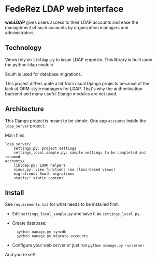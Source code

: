 FedeRez LDAP web interface
==========================

**webLDAP** gives users access to their LDAP accounts and ease the management
of such accounts by organization managers and administrators.

Technology
----------

Views rely on `libldap.py` to issue LDAP requests. This library is built upon
the python-ldap module.

South is used for database migrations.

This project differs quite a lot from usual Django projects because of the lack
of ORM-style managers for LDAP. That's why the authentication backend and many
useful Django modules are not used.

Architecture
------------

This Django project is meant to be simple. One app `accounts` inside the
`ldap_server` project.

Main files:

    ldap_server/
        settings.py: project settings
        settings_local.sample.py: sample settings to be completed and renamed
    accounts/
        libldap.py: LDAP helpers
        views.py: view functions (no class-based views)
        migrations: South migrations
        static/: static content

Install
-------

See `requirements.txt` for what needs to be installed first.

* Edit `settings_local_sample.py` and save it as `settings_local.py`.
* Create database:

        python manage.py syncdb
        python manage.py migrate accounts

* Configure your web server or just run `python manage.py runserver`

And you're set!
